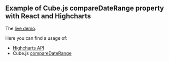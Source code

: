 ## Example of Cube.js compareDateRange property with React and Highcharts

The [live demo](https://compare-date-range.cubecloudapp.dev/).

Here you can find a usage of:

- [Highcharts API](https://www.highcharts.com/blog/products/highcharts/)
- Cube.js [compareDateRange](https://cube.dev/docs/query-format#time-dimensions-format)
